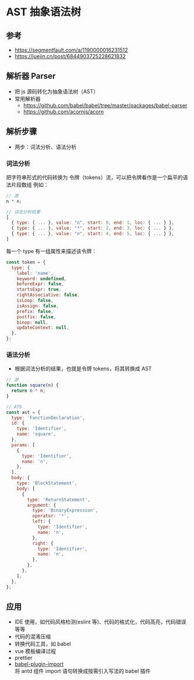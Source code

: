 # AST 抽象语法树

## 参考

- <https://segmentfault.com/a/1190000016231512>
- <https://juejin.cn/post/6844903725228621832>

## 解析器 Parser

- 把 js 源码转化为抽象语法树（AST）
- 常用解析器
  - <https://github.com/babel/babel/tree/master/packages/babel-parser>
  - <https://github.com/acornjs/acorn>

## 解析步骤

- 两步：词法分析、语法分析

### 词法分析

把字符串形式的代码转换为 令牌（tokens）流，可以把令牌看作是一个扁平的语法片段数组
例如：

```javascript
// 源
n * n;

// 词法分析结果
[
  { type: { ... }, value: "n", start: 0, end: 1, loc: { ... } },
  { type: { ... }, value: "*", start: 2, end: 3, loc: { ... } },
  { type: { ... }, value: "n", start: 4, end: 5, loc: { ... } },
]
```

每一个 type 有一组属性来描述该令牌：

```javascript
const token = {
  type: {
    label: 'name',
    keyword: undefined,
    beforeExpr: false,
    startsExpr: true,
    rightAssociative: false,
    isLoop: false,
    isAssign: false,
    prefix: false,
    postfix: false,
    binop: null,
    updateContext: null,
  },
};
```

### 语法分析

- 根据词法分析的结果，也就是令牌 tokens，将其转换成 AST

```javascript
// 源
function square(n) {
  return n * n;
}

// ATS
const ast = {
  type: 'FunctionDeclaration',
  id: {
    type: 'Identifier',
    name: 'square',
  },
  params: [
    {
      type: 'Identifier',
      name: 'n',
    },
  ],
  body: {
    type: 'BlockStatement',
    body: [
      {
        type: 'ReturnStatement',
        argument: {
          type: 'BinaryExpression',
          operator: '*',
          left: {
            type: 'Identifier',
            name: 'n',
          },
          right: {
            type: 'Identifier',
            name: 'n',
          },
        },
      },
    ],
  },
};
```

## 应用

- IDE 使用，如代码风格检测(eslint 等)、代码的格式化，代码高亮，代码错误等等
- 代码的混淆压缩
- 转换代码工具，如 babel
- vue 模板编译过程
- prettier
- [babel-plugin-import](https://github.com/umijs/babel-plugin-import)  
  将 antd 组件 import 语句转换成按需引入写法的 babel 插件
